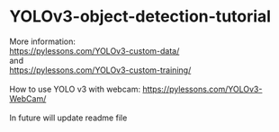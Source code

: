 # YOLOv3-object-detection-tutorial

More information:<br>
https://pylessons.com/YOLOv3-custom-data/<br>
and<br>
https://pylessons.com/YOLOv3-custom-training/<br>
<br>
How to use YOLO v3 with webcam:
https://pylessons.com/YOLOv3-WebCam/<br>
<br>
In future will update readme file
